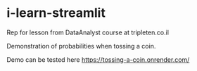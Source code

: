 # i-learn-streamlit
Rep for lesson from DataAnalyst course at tripleten.co.il

Demonstration of probabilities when tossing a coin.

Demo can be tested here 
https://tossing-a-coin.onrender.com/